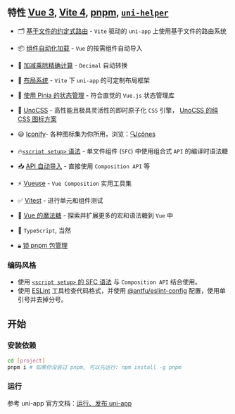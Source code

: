 ## 特性 [Vue 3](https://github.com/vuejs/core), [Vite 4](https://github.com/vitejs/vite), [pnpm](https://pnpm.io/), [`uni-helper`](https://github.com/uni-helper)

- 🗂 [基于文件的约定式路由](https://github.com/Ares-Chang/uni-vitesse/tree/master/src/pages) - `Vite` 驱动的 `uni-app` 上使用基于文件的路由系统

- 📦 [组件自动化加载](https://github.com/Ares-Chang/uni-vitesse/blob/master/src/components) - `Vue` 的按需组件自动导入

- 🚗 [加减乘除精确计算](https://github.com/Ares-Chang/uni-vitesse/blob/master/src/components) - `Decimal` 自动转换

- 📑 [布局系统](https://github.com/Ares-Chang/uni-vitesse/tree/master/src/layouts) - `Vite` 下 `uni-app` 的可定制布局框架

- 🍍 [使用 Pinia 的状态管理](https://pinia.vuejs.org) - 符合直觉的 `Vue.js` 状态管理库

- 🎨 [UnoCSS](https://github.com/unocss/unocss) - 高性能且极具灵活性的即时原子化 `CSS` 引擎， [UnoCSS 的纯 CSS 图标方案](https://github.com/antfu/unocss/tree/main/packages/preset-icons)

- 😃 [Iconify](https://iconify.design)- 各种图标集为你所用，浏览：[🔍Icônes](https://icones.netlify.app/)

- 🔥[`<script setup>` 语法](https://cn.vuejs.org/api/sfc-script-setup.html) - 单文件组件 (`SFC`) 中使用组合式 `API` 的编译时语法糖

- 📥 [API 自动导入](https://github.com/Ares-Chang/uni-vitesse/tree/master/src/composables) - 直接使用 `Composition API` 等

- ⚡️ [Vueuse](https://vueuse.org/guide/) - `Vue Composition` 实用工具集

- ✅ [Vitest](https://vitest.dev/) - 进行单元和组件测试

- 👻 [Vue 的魔法糖](https://vue-macros.dev/zh-CN/guide/getting-started.html) - 探索并扩展更多的宏和语法糖到 `Vue` 中

- 🦾 `TypeScript`, 当然

- 🔒︎ [锁 pnpm 包管理](https://pnpm.io/only-allow-pnpm)

### 编码风格

- 使用 [`<script setup>` 的 SFC 语法](https://github.com/vuejs/rfcs/pull/227) 与 `Composition API` 结合使用。
- 使用 [ESLint](https://eslint.org/) 工具检查代码格式，并使用 [@antfu/eslint-config](https://github.com/antfu/eslint-config) 配置，使用单引号并去掉分号。

## 开始

### 安装依赖

```bash
cd [project]
pnpm i # 如果你没装过 pnpm, 可以先运行: npm install -g pnpm
```

### 运行

参考 uni-app 官方文档：[运行、发布 uni-app](https://uniapp.dcloud.net.cn/quickstart-cli.html#%E8%BF%90%E8%A1%8C%E3%80%81%E5%8F%91%E5%B8%83uni-app)
